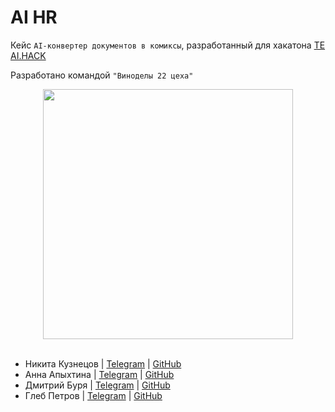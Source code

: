 # AI HR

Кейс `AI-конвертер документов в комиксы`, разработанный для хакатона [TE AI.HACK](http://te-ai-hack.ru/)

Разработано командой `"Виноделы 22 цеха"`

<div align="center">
  <img src="img/snr_logo.png" width=400px>
</div>

<br>

- Никита Кузнецов | [Telegram](https://t.me/datafuns) | [GitHub](https://github.com/nasfok)
- Анна Апыхтина | [Telegram](https://t.me/anyaa_ap) | [GitHub](https://github.com/Ann-ap)
- Дмитрий Буря | [Telegram](https://t.me/bvrya) | [GitHub](https://github.com/LostNepis)
- Глеб Петров | [Telegram](https://t.me/Karnnaq) | [GitHub](https://github.com/KarnnaGQ)
